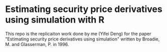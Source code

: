 # Estimating security price derivatives using simulation with R

This repo is the replicaiton work done by me (Yifei Deng) for the paper "Estimating security price derivatives using simulation" written by Broadie, M. and Glasserman, P. in 1996. 
